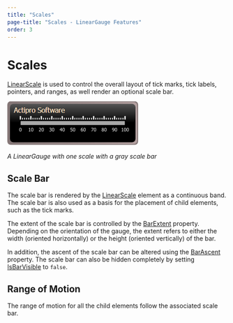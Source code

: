 ```yaml
---
title: "Scales"
page-title: "Scales - LinearGauge Features"
order: 3
---
```

# Scales

[LinearScale](xref:@ActiproUIRoot.Controls.Gauge.LinearScale) is used to control the overall layout of tick marks, tick labels, pointers, and ranges, as well render an optional scale bar.

![Screenshot](../images/linear-scale.gif)

*A LinearGauge with one scale with a gray scale bar*

## Scale Bar

The scale bar is rendered by the [LinearScale](xref:@ActiproUIRoot.Controls.Gauge.LinearScale) element as a continuous band. The scale bar is also used as a basis for the placement of child elements, such as the tick marks.

The extent of the scale bar is controlled by the [BarExtent](xref:@ActiproUIRoot.Controls.Gauge.Primitives.ScaleBase.BarExtent) property. Depending on the orientation of the gauge, the extent refers to either the width (oriented horizontally) or the height (oriented vertically) of the bar.

In addition, the ascent of the scale bar can be altered using the [BarAscent](xref:@ActiproUIRoot.Controls.Gauge.LinearScale.BarAscent) property. The scale bar can also be hidden completely by setting [IsBarVisible](xref:@ActiproUIRoot.Controls.Gauge.Primitives.ScaleBase.IsBarVisible) to `false`.

## Range of Motion

The range of motion for all the child elements follow the associated scale bar.
